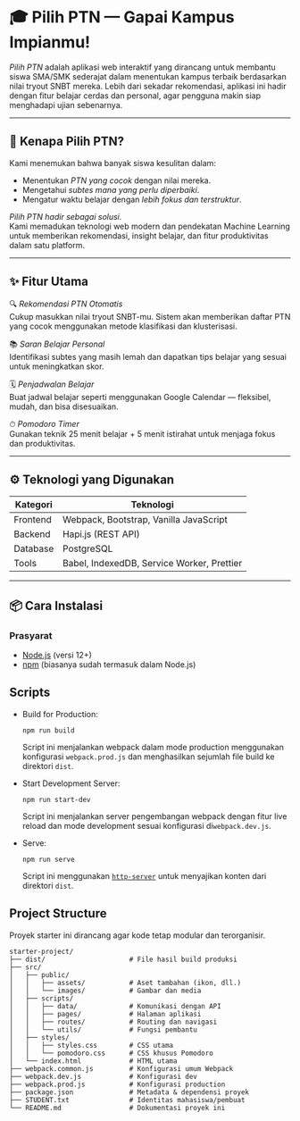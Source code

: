 # 🎓 Pilih PTN — Gapai Kampus Impianmu!

_Pilih PTN_ adalah aplikasi web interaktif yang dirancang untuk membantu siswa SMA/SMK sederajat dalam menentukan kampus terbaik berdasarkan nilai tryout SNBT mereka. Lebih dari sekadar rekomendasi, aplikasi ini hadir dengan fitur belajar cerdas dan personal, agar pengguna makin siap menghadapi ujian sebenarnya.

---

## 🚀 Kenapa Pilih PTN?

Kami menemukan bahwa banyak siswa kesulitan dalam:

- Menentukan _PTN yang cocok_ dengan nilai mereka.
- Mengetahui _subtes mana yang perlu diperbaiki_.
- Mengatur waktu belajar dengan _lebih fokus dan terstruktur_.

_Pilih PTN hadir sebagai solusi._  
Kami memadukan teknologi web modern dan pendekatan Machine Learning untuk memberikan rekomendasi, insight belajar, dan fitur produktivitas dalam satu platform.

---

## ✨ Fitur Utama

🔍 _Rekomendasi PTN Otomatis_  
Cukup masukkan nilai tryout SNBT-mu. Sistem akan memberikan daftar PTN yang cocok menggunakan metode klasifikasi dan klusterisasi.

📚 _Saran Belajar Personal_  
Identifikasi subtes yang masih lemah dan dapatkan tips belajar yang sesuai untuk meningkatkan skor.

🗓 _Penjadwalan Belajar_  
Buat jadwal belajar seperti menggunakan Google Calendar — fleksibel, mudah, dan bisa disesuaikan.

⏱ _Pomodoro Timer_  
Gunakan teknik 25 menit belajar + 5 menit istirahat untuk menjaga fokus dan produktivitas.

---

## ⚙ Teknologi yang Digunakan

| Kategori | Teknologi                                  |
| -------- | ------------------------------------------ |
| Frontend | Webpack, Bootstrap, Vanilla JavaScript     |
| Backend  | Hapi.js (REST API)                         |
| Database | PostgreSQL                                 |
| Tools    | Babel, IndexedDB, Service Worker, Prettier |

---

## 📦 Cara Instalasi

### Prasyarat

- [Node.js](https://nodejs.org/) (versi 12+)
- [npm](https://www.npmjs.com/) (biasanya sudah termasuk dalam Node.js)

## Scripts

- Build for Production:

  ```shell
  npm run build
  ```

  Script ini menjalankan webpack dalam mode production menggunakan konfigurasi `webpack.prod.js` dan menghasilkan sejumlah file build ke direktori `dist`.

- Start Development Server:

  ```shell
  npm run start-dev
  ```

  Script ini menjalankan server pengembangan webpack dengan fitur live reload dan mode development sesuai konfigurasi di`webpack.dev.js`.

- Serve:
  ```shell
  npm run serve
  ```
  Script ini menggunakan [`http-server`](https://www.npmjs.com/package/http-server) untuk menyajikan konten dari direktori `dist`.

## Project Structure

Proyek starter ini dirancang agar kode tetap modular dan terorganisir.

```text
starter-project/
├── dist/                     # File hasil build produksi
├── src/
│   ├── public/
│   │   ├── assets/           # Aset tambahan (ikon, dll.)
│   │   └── images/           # Gambar dan media
│   ├── scripts/
│   │   ├── data/             # Komunikasi dengan API
│   │   ├── pages/            # Halaman aplikasi
│   │   ├── routes/           # Routing dan navigasi
│   │   └── utils/            # Fungsi pembantu
│   ├── styles/
│   │   ├── styles.css        # CSS utama
│   │   └── pomodoro.css      # CSS khusus Pomodoro
│   └── index.html            # HTML utama
├── webpack.common.js         # Konfigurasi umum Webpack
├── webpack.dev.js            # Konfigurasi dev
├── webpack.prod.js           # Konfigurasi production
├── package.json              # Metadata & dependensi proyek
├── STUDENT.txt               # Identitas mahasiswa/pembuat
└── README.md                 # Dokumentasi proyek ini
```
